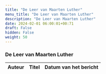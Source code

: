```yaml
---
title: "De Leer van Maarten Luther"
menu_title: "De Leer van Maarten Luther"
description: "De Leer van Maarten Luther"
date: 2024-02-01 06:00:01+00:71
draft: False
hidden: False
weight: 50
---
```

### De Leer van Maarten Luther

**Auteur** | **Titel** | **Datum van het bericht**
---|---|---
